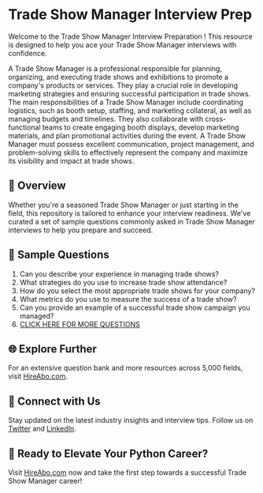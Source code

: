 # Trade Show Manager Interview Prep

Welcome to the Trade Show Manager Interview Preparation ! This resource is designed to help you ace your Trade Show Manager interviews with confidence.

A Trade Show Manager is a professional responsible for planning, organizing, and executing trade shows and exhibitions to promote a company's products or services. They play a crucial role in developing marketing strategies and ensuring successful participation in trade shows. The main responsibilities of a Trade Show Manager include coordinating logistics, such as booth setup, staffing, and marketing collateral, as well as managing budgets and timelines. They also collaborate with cross-functional teams to create engaging booth displays, develop marketing materials, and plan promotional activities during the event. A Trade Show Manager must possess excellent communication, project management, and problem-solving skills to effectively represent the company and maximize its visibility and impact at trade shows.

## 🚀 Overview

Whether you're a seasoned Trade Show Manager or just starting in the field, this repository is tailored to enhance your interview readiness. We've curated a set of sample questions commonly asked in Trade Show Manager interviews to help you prepare and succeed.

## 📝 Sample Questions

1. Can you describe your experience in managing trade shows?
2. What strategies do you use to increase trade show attendance?
3. How do you select the most appropriate trade shows for your company?
4. What metrics do you use to measure the success of a trade show?
5. Can you provide an example of a successful trade show campaign you managed?
6. [CLICK HERE FOR MORE QUESTIONS](https://hireabo.com/job/1_0_23/Trade%20Show%20Manager)

## 🌐 Explore Further

For an extensive question bank and more resources across 5,000 fields, visit [HireAbo.com](https://www.hireabo.com).

## 📱 Connect with Us

Stay updated on the latest industry insights and interview tips. Follow us on [Twitter](https://twitter.com/hireabo) and [LinkedIn](https://www.linkedin.com/in/hire-abo-3609972a8/).

## 🚀 Ready to Elevate Your Python Career?

Visit [HireAbo.com](https://www.hireabo.com) now and take the first step towards a successful Trade Show Manager career!